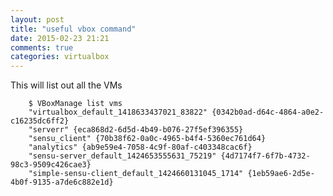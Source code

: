 ```yaml
---
layout: post
title: "useful vbox command"
date: 2015-02-23 21:21
comments: true
categories: virtualbox 
---
```


This will list out all the VMs


        $ VBoxManage list vms
        "virtualbox_default_1418633437021_83822" {0342b0ad-d64c-4864-a0e2-c16235dc6ff2}
        "serverr" {eca868d2-6d5d-4b49-b076-27f5ef396355}
        "sensu_client" {70b38f62-0a0c-4965-b4f4-5360ec761d64}
        "analytics" {ab9e59e4-7058-4c9f-80af-c403348cac6f}
        "sensu-server_default_1424653555631_75219" {4d7174f7-6f7b-4732-98c3-9509c426cae3}
        "simple-sensu-client_default_1424660131045_1714" {1eb59ae6-2d5e-4b0f-9135-a7de6c882e1d}
